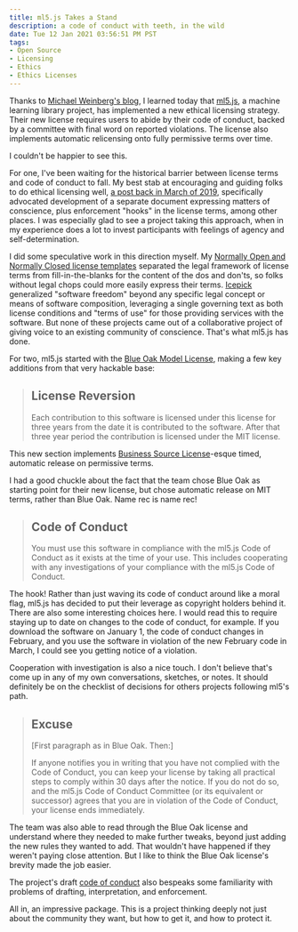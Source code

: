 ```yaml
---
title: ml5.js Takes a Stand
description: a code of conduct with teeth, in the wild
date: Tue 12 Jan 2021 03:56:51 PM PST
tags:
- Open Source
- Licensing
- Ethics
- Ethics Licenses
---
```


Thanks to [Michael Weinberg's blog](https://michaelweinberg.org/blog/2021/01/12/ml5-call-for-comment/), I learned today that [ml5.js](https://ml5js.org/), a machine learning library project, has implemented a new ethical licensing strategy.  Their new license requires users to abide by their code of conduct, backed by a committee with final word on reported violations.  The license also implements automatic relicensing onto fully permissive terms over time.

I couldn't be happier to see this.

For one, I've been waiting for the historical barrier between license terms and code of conduct to fall.  My best stab at encouraging and guiding folks to do ethical licensing well, [a post back in March of 2019](https://writing.kemitchell.com/2019/03/15/Ethical-Subcommons.html), specifically advocated development of a separate document expressing matters of conscience, plus enforcement "hooks" in the license terms, among other places.  I was especially glad to see a project taking this approach, when in my experience does a lot to invest participants with feelings of agency and self-determination.

I did some speculative work in this direction myself.  My [Normally Open and Normally Closed license templates](https://github.com/berneout/normally-open-closed) separated the legal framework of license terms from fill-in-the-blanks for the content of the dos and don'ts, so folks without legal chops could more easily express their terms.  [Icepick](https://icepicklicense.org/) generalized "software freedom" beyond any specific legal concept or means of software composition, leveraging a single governing text as both license conditions and "terms of use" for those providing services with the software.  But none of these projects came out of a collaborative project of giving voice to an existing community of conscience.  That's what ml5.js has done.

For two, ml5.js started with the [Blue Oak Model License](https://blueoakcouncil.org/license/1.0.0), making a few key additions from that very hackable base:

> ## License Reversion
>
> Each contribution to this software is licensed under this license for three years from the date it is contributed to the software. After that three year period the contribution is licensed under the MIT license.

This new section implements [Business Source License](https://spdx.org/licenses/BUSL-1.1.html)-esque timed, automatic release on permissive terms.

I had a good chuckle about the fact that the team chose Blue Oak as starting point for their new license, but chose automatic release on MIT terms, rather than Blue Oak.  Name rec is name rec!

> ## Code of Conduct
>
> You must use this software in compliance with the ml5.js Code of Conduct as it exists at the time of your use. This includes cooperating with any investigations of your compliance with the ml5.js Code of Conduct.

The hook!  Rather than just waving its code of conduct around like a moral flag, ml5.js has decided to put their leverage as copyright holders behind it.  There are also some interesting choices here.  I would read this to require staying up to date on changes to the code of conduct, for example.  If you download the software on January 1, the code of conduct changes in February, and you use the software in violation of the new February code in March, I could see you getting notice of a violation.

Cooperation with investigation is also a nice touch.  I don't believe that's come up in any of my own conversations, sketches, or notes.  It should definitely be on the checklist of decisions for others projects following ml5's path.

> ## Excuse
>
> [First paragraph as in Blue Oak. Then:]
>
> If anyone notifies you in writing that you have not complied with the Code of Conduct, you can keep your license by taking all practical steps to comply within 30 days after the notice. If you do not do so, and the ml5.js Code of Conduct Committee (or its equivalent or successor) agrees that you are in violation of the Code of Conduct, your license ends immediately.

The team was also able to read through the Blue Oak license and understand where they needed to make further tweaks, beyond just adding the new rules they wanted to add.  That wouldn't have happened if they weren't paying close attention.  But I like to think the Blue Oak license's brevity made the job easier.

The project's draft [code of conduct](https://github.com/ml5js/Code-of-Conduct/blob/main/README.md) also bespeaks some familiarity with problems of drafting, interpretation, and enforcement.

All in, an impressive package.  This is a project thinking deeply not just about the community they want, but how to get it, and how to protect it.
